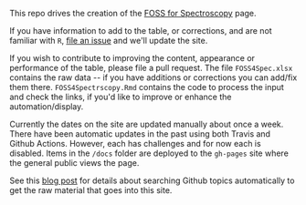 This repo drives the creation of the [FOSS for Spectroscopy](https://bryanhanson.github.io/FOSS4Spectroscopy/) page.

If you have information to add to the table, or corrections, and are not familiar with `R`, [file an issue](https://github.com/bryanhanson/FOSS4Spectroscopy/issues) and we'll update the site.

If you wish to contribute to improving the content, appearance or performance of the table, please file a pull request.  The file `FOSS4Spec.xlsx` contains the raw data -- if you have additions or corrections you can add/fix them there. `FOSS4Spectrscopy.Rmd` contains the code to process the input and check the links, if you'd like to improve or enhance the automation/display.

Currently the dates on the site are updated manually about once a week.  There have been automatic updates in the past using both Travis and Github Actions.  However, each has challenges and for now each is disabled. Items in the `/docs` folder are deployed to the `gh-pages` site where the general public views the page.

See this [blog post](https://chemospec.org/2021/04/19/p20/) for details about searching Github topics automatically to get the raw material that goes into this site.

